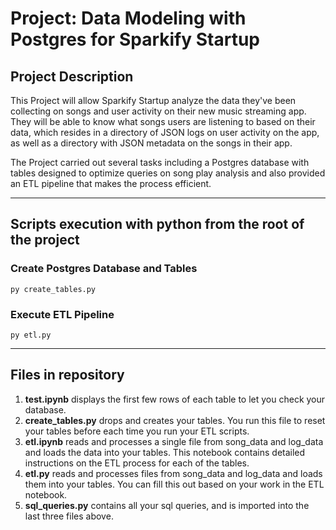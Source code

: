 # Project: Data Modeling with Postgres for Sparkify Startup

## Project Description

This Project will allow Sparkify Startup analyze the data they've been collecting on songs and user activity on their new music streaming app. They will be able to know what songs users are listening to based on their data, which resides in a directory of JSON logs on user activity on the app, as well as a directory with JSON metadata on the songs in their app.

The Project carried out several tasks including a Postgres database with tables designed to optimize queries on song play analysis and also provided an ETL pipeline that makes the process efficient.

***

## Scripts execution with python from the root of the project

### Create Postgres Database and Tables

    py create_tables.py

### Execute ETL Pipeline

    py etl.py

***

## Files in repository

1. **test.ipynb** displays the first few rows of each table to let you check your database.
2. **create_tables.py** drops and creates your tables. You run this file to reset your tables before each time you run your ETL scripts.
3. **etl.ipynb** reads and processes a single file from song_data and log_data and loads the data into your tables. This notebook contains detailed instructions on the ETL process for each of the tables.
4. **etl.py** reads and processes files from song_data and log_data and loads them into your tables. You can fill this out based on your work in the ETL notebook.
5. **sql_queries.py** contains all your sql queries, and is imported into the last three files above.

